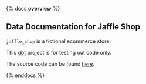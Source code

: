 {% docs __overview__ %}

## Data Documentation for Jaffle Shop

`jaffle_shop` is a fictional ecommerce store.

This [dbt](https://www.getdbt.com/) project is for testing out code only.

The source code can be found [here](https://github.com/clrcrl/jaffle_shop).

{% enddocs %}
